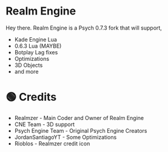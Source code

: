 # Realm Engine

Hey there. Realm Engine is a Psych 0.7.3 fork that will support, 

- Kade Engine Lua
- 0.6.3 Lua (MAYBE)
- Botplay Lag fixes
- Optimizations
- 3D Objects
- and more

# 🟢 Credits
- Realmzer - Main Coder and Owner of Realm Engine
- CNE Team - 3D support
- Psych Engine Team - Original Psych Engine Creators
- JordanSantiagoYT - Some Optimizations
- Rioblos - Realmzer credit icon


